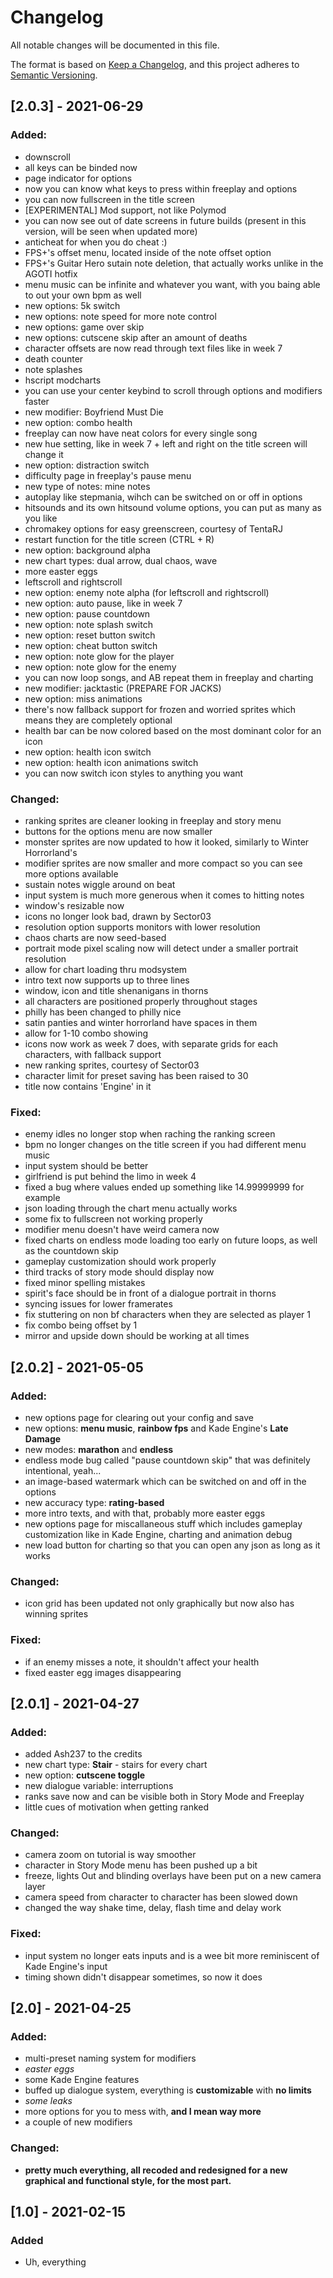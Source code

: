 # Changelog
All notable changes will be documented in this file.

The format is based on [Keep a Changelog](https://keepachangelog.com/en/1.0.0/),
and this project adheres to [Semantic Versioning](https://semver.org/spec/v2.0.0.html).

## [2.0.3] - 2021-06-29
### Added:
* downscroll
* all keys can be binded now
* page indicator for options
* now you can know what keys to press within freeplay and options
* you can now fullscreen in the title screen
* [EXPERIMENTAL] Mod support, not like Polymod
* you can now see out of date screens in future builds (present in this version, will be seen when updated more)
* anticheat for when you do cheat :)
* FPS+'s offset menu, located inside of the note offset option
* FPS+'s Guitar Hero sutain note deletion, that actually works unlike in the AGOTI hotfix
* menu music can be infinite and whatever you want, with you baing able to out your own bpm as well
* new options: 5k switch
* new options: note speed for more note control
* new options: game over skip
* new options: cutscene skip after an amount of deaths
* character offsets are now read through text files like in week 7
* death counter
* note splashes
* hscript modcharts
* you can use your center keybind to scroll through options and modifiers faster
* new modifier: Boyfriend Must Die
* new option: combo health
* freeplay can now have neat colors for every single song
* new hue setting, like in week 7 + left and right on the title screen will change it
* new option: distraction switch
* difficulty page in freeplay's pause menu
* new type of notes: mine notes
* autoplay like stepmania, wihch can be switched on or off in options
* hitsounds and its own hitsound volume options, you can put as many as you like
* chromakey options for easy greenscreen, courtesy of TentaRJ
* restart function for the title screen (CTRL + R)
* new option: background alpha
* new chart types: dual arrow, dual chaos, wave
* more easter eggs
* leftscroll and rightscroll
* new option: enemy note alpha (for leftscroll and rightscroll)
* new option: auto pause, like in week 7
* new option: pause countdown
* new option: note splash switch
* new option: reset button switch
* new option: cheat button switch
* new option: note glow for the player
* new option: note glow for the enemy
* you can now loop songs, and AB repeat them in freeplay and charting
* new modifier: jacktastic (PREPARE FOR JACKS)
* new option: miss animations
* there's now fallback support for frozen and worried sprites which means they are completely optional
* health bar can be now colored based on the most dominant color for an icon
* new option: health icon switch
* new option: health icon animations switch
* you can now switch icon styles to anything you want

### Changed:
* ranking sprites are cleaner looking in freeplay and story menu
* buttons for the options menu are now smaller
* monster sprites are now updated to how it looked, similarly to Winter Horrorland's
* modifier sprites are now smaller and more compact so you can see more options available
* sustain notes wiggle around on beat
* input system is much more generous when it comes to hitting notes
* window's resizable now
* icons no longer look bad, drawn by Sector03
* resolution option supports monitors with lower resolution
* chaos charts are now seed-based
* portrait mode pixel scaling now will detect under a smaller portrait resolution
* allow for chart loading thru modsystem
* intro text now supports up to three lines
* window, icon and title shenanigans in thorns
* all characters are positioned properly throughout stages
* philly has been changed to philly nice
* satin panties and winter horrorland have spaces in them
* allow for 1-10 combo showing
* icons now work as week 7 does, with separate grids for each characters, with fallback support
* new ranking sprites, courtesy of Sector03
* character limit for preset saving has been raised to 30
* title now contains 'Engine' in it

### Fixed:
* enemy idles no longer stop when raching the ranking screen
* bpm no longer changes on the title screen if you had different menu music
* input system should be better
* girlfriend is put behind the limo in week 4
* fixed a bug where values ended up something like 14.99999999 for example
* json loading through the chart menu actually works
* some fix to fullscreen not working properly
* modifier menu doesn't have weird camera now
* fixed charts on endless mode loading too early on future loops, as well as the countdown skip
* gameplay customization should work properly
* third tracks of story mode should display now
* fixed minor spelling mistakes
* spirit's face should be in front of a dialogue portrait in thorns
* syncing issues for lower framerates
* fix stuttering on non bf characters when they are selected as player 1
* fix combo being offset by 1
* mirror and upside down should be working at all times

## [2.0.2] - 2021-05-05
### Added:
* new options page for clearing out your config and save
* new options: **menu music**, **rainbow fps** and Kade Engine's **Late Damage**
* new modes: **marathon** and **endless**
* endless mode bug called "pause countdown skip" that was definitely intentional, yeah...
* an image-based watermark which can be switched on and off in the options
* new accuracy type: **rating-based**
* more intro texts, and with that, probably more easter eggs
* new options page for miscallaneous stuff which includes gameplay customization like in Kade Engine, charting and animation debug
* new load button for charting so that you can open any json as long as it works

### Changed:
* icon grid has been updated not only graphically but now also has winning sprites

### Fixed:
* if an enemy misses a note, it shouldn't affect your health
* fixed easter egg images disappearing

## [2.0.1] - 2021-04-27
### Added:
* added Ash237 to the credits
* new chart type: **Stair** - stairs for every chart
* new option: **cutscene toggle**
* new dialogue variable: interruptions
* ranks save now and can be visible both in Story Mode and Freeplay
* little cues of motivation when getting ranked

### Changed:
* camera zoom on tutorial is way smoother
* character in Story Mode menu has been pushed up a bit
* freeze, lights Out and blinding overlays have been put on a new camera layer
* camera speed from character to character has been slowed down
* changed the way shake time, delay, flash time and delay work

### Fixed:
* input system no longer eats inputs and is a wee bit more reminiscent of Kade Engine's input
* timing shown didn't disappear sometimes, so now it does

## [2.0] - 2021-04-25
### Added:
* multi-preset naming system for modifiers
* _easter eggs_
* some Kade Engine features
* buffed up dialogue system, everything is **customizable** with **no limits**
* _some leaks_
* more options for you to mess with, **and I mean way more**
* a couple of new modifiers

### Changed:
* **pretty much everything, all recoded and redesigned for a new graphical and functional style, for the most part.**

## [1.0] - 2021-02-15
### Added
* Uh, everything
